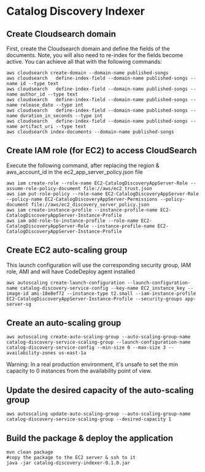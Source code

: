 # Catalog Discovery Indexer

## Create Cloudsearch domain
First, create the Cloudsearch domain and define the fields of the documents.
Note, you will also need to re-index for the fields become active.
You can achieve all that with the following commands:
```
aws cloudsearch create-domain --domain-name published-songs
aws cloudsearch   define-index-field --domain-name published-songs --name id --type text
aws cloudsearch   define-index-field --domain-name published-songs --name author_id --type text
aws cloudsearch   define-index-field --domain-name published-songs --name release_date --type int
aws cloudsearch   define-index-field --domain-name published-songs --name duration_in_seconds --type int
aws cloudsearch   define-index-field --domain-name published-songs --name artifact_uri --type text
aws cloudsearch index-documents --domain-name published-songs
```

## Create IAM role (for EC2) to access CloudSearch
Execute the following command, after replacing the region & aws_account_id in the ec2_app_server_policy.json file
```
aws iam create-role --role-name EC2-CatalogDiscoveryAppServer-Role --assume-role-policy-document file://aws/ec2_trust.json
aws iam put-role-policy --role-name EC2-CatalogDiscoveryAppServer-Role --policy-name EC2-CatalogDiscoveryAppServer-Permissions --policy-document file://aws/ec2_discovery_server_policy.json
aws iam create-instance-profile --instance-profile-name EC2-CatalogDiscoveryAppServer-Instance-Profile
aws iam add-role-to-instance-profile --role-name EC2-CatalogDiscoveryAppServer-Role --instance-profile-name EC2-CatalogDiscoveryAppServer-Instance-Profile
```

## Create EC2 auto-scaling group
This launch configuration will use the corresponding security group, IAM role, AMI and will have CodeDeploy agent installed
```
aws autoscaling create-launch-configuration --launch-configuration-name catalog-discovery-service-config --key-name EC2_instance_key --image-id ami-18e8ef72 --instance-type t2.small --iam-instance-profile EC2-CatalogDiscoveryAppServer-Instance-Profile --security-groups app-server-sg
```

## Create an auto-scaling group
```
aws autoscaling create-auto-scaling-group --auto-scaling-group-name catalog-discovery-service-scaling-group --launch-configuration-name catalog-discovery-service-config --min-size 0 --max-size 3 --availability-zones us-east-1a
```
Warning: In a real production environment, it's unsafe to set the min capacity to 0 instances from the availability point of view.

## Update the desired capacity of the auto-scaling group
```
aws autoscaling update-auto-scaling-group --auto-scaling-group-name catalog-discovery-service-scaling-group --desired-capacity 1
```

## Build the package & deploy the application
```
mvn clean package
#copy the package to the EC2 server & ssh to it
java -jar catalog-discovery-indexer-0.1.0.jar

```